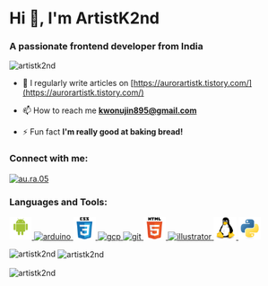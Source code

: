 <h1 align="left">Hi 👋, I'm ArtistK2nd</h1>
<h3 align="left">A passionate frontend developer from India</h3>

<p align="left"> <img src="https://komarev.com/ghpvc/?username=artistk2nd&label=Profile%20views&color=0e75b6&style=flat" alt="artistk2nd" /> </p>

- 📝 I regularly write articles on [https://aurorartistk.tistory.com/](https://aurorartistk.tistory.com/)

- 📫 How to reach me **kwonujin895@gmail.com**

- ⚡ Fun fact **I'm really good at baking bread!**

<h3 align="left">Connect with me:</h3>
<p align="left">
<a href="https://instagram.com/au.ra.05" target="blank"><img align="center" src="https://raw.githubusercontent.com/rahuldkjain/github-profile-readme-generator/master/src/images/icons/Social/instagram.svg" alt="au.ra.05" height="30" width="40" /></a>
</p>

<h3 align="left">Languages and Tools:</h3>
<p align="left"> <a href="https://developer.android.com" target="_blank" rel="noreferrer"> <img src="https://raw.githubusercontent.com/devicons/devicon/master/icons/android/android-original-wordmark.svg" alt="android" width="40" height="40"/> </a> <a href="https://www.arduino.cc/" target="_blank" rel="noreferrer"> <img src="https://cdn.worldvectorlogo.com/logos/arduino-1.svg" alt="arduino" width="40" height="40"/> </a> <a href="https://www.w3schools.com/css/" target="_blank" rel="noreferrer"> <img src="https://raw.githubusercontent.com/devicons/devicon/master/icons/css3/css3-original-wordmark.svg" alt="css3" width="40" height="40"/> </a> <a href="https://cloud.google.com" target="_blank" rel="noreferrer"> <img src="https://www.vectorlogo.zone/logos/google_cloud/google_cloud-icon.svg" alt="gcp" width="40" height="40"/> </a> <a href="https://git-scm.com/" target="_blank" rel="noreferrer"> <img src="https://www.vectorlogo.zone/logos/git-scm/git-scm-icon.svg" alt="git" width="40" height="40"/> </a> <a href="https://www.w3.org/html/" target="_blank" rel="noreferrer"> <img src="https://raw.githubusercontent.com/devicons/devicon/master/icons/html5/html5-original-wordmark.svg" alt="html5" width="40" height="40"/> </a> <a href="https://www.adobe.com/in/products/illustrator.html" target="_blank" rel="noreferrer"> <img src="https://www.vectorlogo.zone/logos/adobe_illustrator/adobe_illustrator-icon.svg" alt="illustrator" width="40" height="40"/> </a> <a href="https://www.linux.org/" target="_blank" rel="noreferrer"> <img src="https://raw.githubusercontent.com/devicons/devicon/master/icons/linux/linux-original.svg" alt="linux" width="40" height="40"/> </a> <a href="https://www.python.org" target="_blank" rel="noreferrer"> <img src="https://raw.githubusercontent.com/devicons/devicon/master/icons/python/python-original.svg" alt="python" width="40" height="40"/> </a> </p>

<p><img align="left" src="https://github-readme-stats.vercel.app/api/top-langs?username=artistk2nd&show_icons=true&locale=en&layout=compact" alt="artistk2nd" /></p>

<p>&nbsp;<img align="center" src="https://github-readme-stats.vercel.app/api?username=artistk2nd&show_icons=true&locale=en" alt="artistk2nd" /></p>

<p><img align="center" src="https://github-readme-streak-stats.herokuapp.com/?user=artistk2nd&" alt="artistk2nd" /></p>
